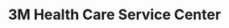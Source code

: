 ---
title: "3M Health Care Service Center"
url: /oakdale/3m-health-care-service-center/
shop: Sanitätshaus
---